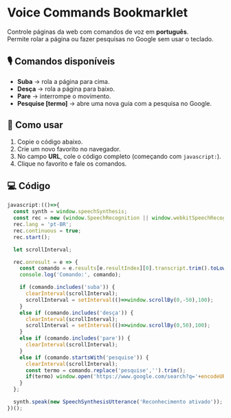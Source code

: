# Voice Commands Bookmarklet

Controle páginas da web com comandos de voz em **português**.  
Permite rolar a página ou fazer pesquisas no Google sem usar o teclado.

## 🎙️ Comandos disponíveis
- **Suba** → rola a página para cima.  
- **Desça** → rola a página para baixo.  
- **Pare** → interrompe o movimento.  
- **Pesquise [termo]** → abre uma nova guia com a pesquisa no Google.

## 🧠 Como usar
1. Copie o código abaixo.  
2. Crie um novo favorito no navegador.  
3. No campo **URL**, cole o código completo (começando com `javascript:`).  
4. Clique no favorito e fale os comandos.

## 💻 Código
```js
javascript:(()=>{
  const synth = window.speechSynthesis;
  const rec = new (window.SpeechRecognition || window.webkitSpeechRecognition)();
  rec.lang = 'pt-BR';
  rec.continuous = true;
  rec.start();

  let scrollInterval;

  rec.onresult = e => {
    const comando = e.results[e.resultIndex][0].transcript.trim().toLowerCase();
    console.log('Comando:', comando);

    if (comando.includes('suba')) {
      clearInterval(scrollInterval);
      scrollInterval = setInterval(()=>window.scrollBy(0,-50),100);
    } 
    else if (comando.includes('desça')) {
      clearInterval(scrollInterval);
      scrollInterval = setInterval(()=>window.scrollBy(0,50),100);
    } 
    else if (comando.includes('pare')) {
      clearInterval(scrollInterval);
    } 
    else if (comando.startsWith('pesquise')) {
      clearInterval(scrollInterval);
      const termo = comando.replace('pesquise','').trim();
      if(termo) window.open('https://www.google.com/search?q='+encodeURIComponent(termo),'_blank');
    }
  };

  synth.speak(new SpeechSynthesisUtterance('Reconhecimento ativado'));
})();
